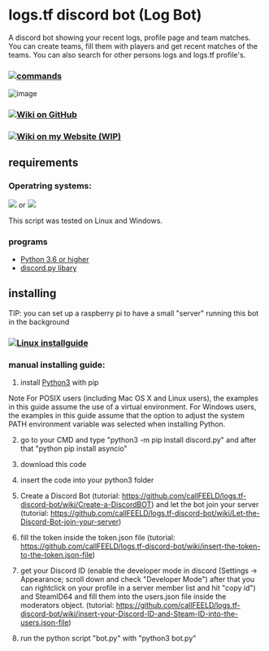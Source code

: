 # logs.tf discord bot (Log Bot)

A discord bot showing your recent logs, profile page and team matches. You can create teams, fill them with players and get recent matches of the teams. You can also search for other persons logs and logs.tf profile's.

### ![](https://cdn1.iconfinder.com/data/icons/hawcons/32/698552-icon-40-clipboard-list-32.png)[commands](https://callfeeld.jimdo.com/logs-tf-discord-bot/commands/)

![image](https://image.jimcdn.com/app/cms/image/transf/dimension=441x10000:format=png/path/s7a796ecadbf7bd45/image/i81d0cdc47ad5fe02/version/1514911419/image.png)

### ![](https://cdn1.iconfinder.com/data/icons/hawcons/32/698436-icon-31-book-bookmark-32.png)[Wiki on GitHub](https://github.com/callFEELD/logs.tf-discord-bot/wiki)

### ![](https://cdn1.iconfinder.com/data/icons/hawcons/32/698436-icon-31-book-bookmark-32.png)[Wiki on my Website (WIP)](https://callfeeld.jimdo.com/logs-tf-discord-bot/)

## requirements
### Operatring systems:
![](https://cdn1.iconfinder.com/data/icons/logos-brands-1/24/logo_brand_brands_logos_microsoft_windows-48.png)
or
![](https://cdn1.iconfinder.com/data/icons/logos-brands-1/24/logo_brand_brands_logos_linux-48.png)

This script was tested on Linux and Windows.
### programs
- [Python 3.6 or higher](https://www.python.org/)
- [discord.py libary](https://github.com/Rapptz/discord.py)

## installing
TIP: you can set up a raspberry pi to have a small "server" running this bot in the background

### ![](https://cdn1.iconfinder.com/data/icons/logos-brands-1/24/logo_brand_brands_logos_linux-24.png)[Linux installguide](https://callfeeld.jimdo.com/logs-tf-discord-bot/install-guide-linux/)

### manual installing guide:
1. install [Python3](https://www.python.org/downloads/) with pip

Note For POSIX users (including Mac OS X and Linux users), the examples in this guide assume the use of a virtual environment.
For Windows users, the examples in this guide assume that the option to adjust the system PATH environment variable was selected when installing Python.

2. go to your CMD and type "python3 -m pip install discord.py" and after that "python pip install asyncio"

3. download this code

4. insert the code into your python3 folder

5. Create a Discord Bot (tutorial: https://github.com/callFEELD/logs.tf-discord-bot/wiki/Create-a-DiscordBOT) and let the bot join your server (tutorial: https://github.com/callFEELD/logs.tf-discord-bot/wiki/Let-the-Discord-Bot-join-your-server)

6. fill the token inside the token.json file (tutorial: https://github.com/callFEELD/logs.tf-discord-bot/wiki/insert-the-token-to-the-token.json-file)

7. get your Discord ID (enable the developer mode in discord (Settings -> Appearance; scroll down and check "Developer Mode") after that you can rightclick on your profile in a server member list and hit "copy id") and SteamID64 and fill them into the users.json file inside the moderators object. (tutorial: https://github.com/callFEELD/logs.tf-discord-bot/wiki/insert-your-Discord-ID-and-Steam-ID-into-the-users.json-file)

8. run the python script "bot.py" with "python3 bot.py"
